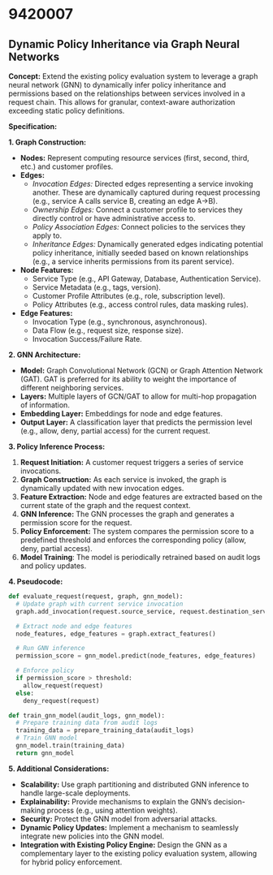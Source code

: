 # 9420007

## Dynamic Policy Inheritance via Graph Neural Networks

**Concept:** Extend the existing policy evaluation system to leverage a graph neural network (GNN) to dynamically infer policy inheritance and permissions based on the relationships between services involved in a request chain. This allows for granular, context-aware authorization exceeding static policy definitions.

**Specification:**

**1. Graph Construction:**

*   **Nodes:** Represent computing resource services (first, second, third, etc.) and customer profiles.
*   **Edges:**
    *   *Invocation Edges:* Directed edges representing a service invoking another.  These are dynamically captured during request processing (e.g., service A calls service B, creating an edge A->B).
    *   *Ownership Edges:* Connect a customer profile to services they directly control or have administrative access to.
    *   *Policy Association Edges:* Connect policies to the services they apply to.
    *   *Inheritance Edges:*  Dynamically generated edges indicating potential policy inheritance, initially seeded based on known relationships (e.g., a service inherits permissions from its parent service).
*   **Node Features:**
    *   Service Type (e.g., API Gateway, Database, Authentication Service).
    *   Service Metadata (e.g., tags, version).
    *   Customer Profile Attributes (e.g., role, subscription level).
    *   Policy Attributes (e.g., access control rules, data masking rules).
*   **Edge Features:**
    *   Invocation Type (e.g., synchronous, asynchronous).
    *   Data Flow (e.g., request size, response size).
    *   Invocation Success/Failure Rate.

**2. GNN Architecture:**

*   **Model:** Graph Convolutional Network (GCN) or Graph Attention Network (GAT).  GAT is preferred for its ability to weight the importance of different neighboring services.
*   **Layers:** Multiple layers of GCN/GAT to allow for multi-hop propagation of information.
*   **Embedding Layer:**  Embeddings for node and edge features.
*   **Output Layer:**  A classification layer that predicts the permission level (e.g., allow, deny, partial access) for the current request.

**3. Policy Inference Process:**

1.  **Request Initiation:** A customer request triggers a series of service invocations.
2.  **Graph Construction:** As each service is invoked, the graph is dynamically updated with new invocation edges.
3.  **Feature Extraction:** Node and edge features are extracted based on the current state of the graph and the request context.
4.  **GNN Inference:** The GNN processes the graph and generates a permission score for the request.
5.  **Policy Enforcement:** The system compares the permission score to a predefined threshold and enforces the corresponding policy (allow, deny, partial access).
6.  **Model Training**: The model is periodically retrained based on audit logs and policy updates.

**4. Pseudocode:**

```python
def evaluate_request(request, graph, gnn_model):
  # Update graph with current service invocation
  graph.add_invocation(request.source_service, request.destination_service)

  # Extract node and edge features
  node_features, edge_features = graph.extract_features()

  # Run GNN inference
  permission_score = gnn_model.predict(node_features, edge_features)

  # Enforce policy
  if permission_score > threshold:
    allow_request(request)
  else:
    deny_request(request)

def train_gnn_model(audit_logs, gnn_model):
  # Prepare training data from audit logs
  training_data = prepare_training_data(audit_logs)
  # Train GNN model
  gnn_model.train(training_data)
  return gnn_model
```

**5.  Additional Considerations:**

*   **Scalability:** Use graph partitioning and distributed GNN inference to handle large-scale deployments.
*   **Explainability:**  Provide mechanisms to explain the GNN’s decision-making process (e.g., using attention weights).
*   **Security:**  Protect the GNN model from adversarial attacks.
*   **Dynamic Policy Updates:** Implement a mechanism to seamlessly integrate new policies into the GNN model.
*    **Integration with Existing Policy Engine:** Design the GNN as a complementary layer to the existing policy evaluation system, allowing for hybrid policy enforcement.